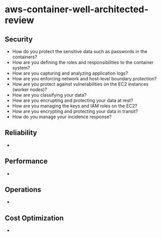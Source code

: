 # aws-container-well-architected-review

## Security

- How do you protect the sensitive data such as passwords in the containers?
- How are you defining the roles and responsibilities to the container system?
- How are you capturing and analyzing application logs?
- How are you enforcing network and host-level boundary protection?
- How are you protect against vulnerabilities on the EC2 instances (worker nodes)?
- How are you classifying your data?
- How are you encrupting and protecting your data at rest?
- How are you managing the keys and IAM roles on the EC2?
- How are you encrypting and protecting your data in transit?
- How do you manage your incidence response?

## Reliability

- 

## Performance

- 

## Operations

- 

## Cost Optimization

- 
